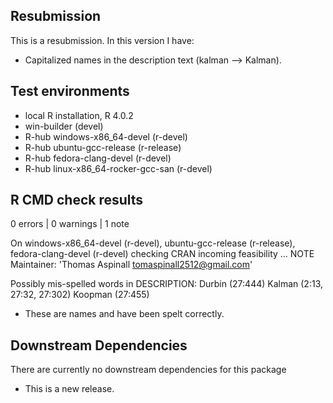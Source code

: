 ## Resubmission

This is a resubmission. In this version I have:

* Capitalized names in the description text (kalman --> Kalman).

## Test environments
- local R installation, R 4.0.2
- win-builder (devel)
- R-hub windows-x86_64-devel (r-devel)
- R-hub ubuntu-gcc-release (r-release)
- R-hub fedora-clang-devel (r-devel)
- R-hub linux-x86_64-rocker-gcc-san (r-devel)

## R CMD check results

0 errors | 0 warnings | 1 note

On windows-x86_64-devel (r-devel), ubuntu-gcc-release (r-release), fedora-clang-devel (r-devel)
  checking CRAN incoming feasibility ... NOTE
  Maintainer: 'Thomas Aspinall <tomaspinall2512@gmail.com>'
  
  Possibly mis-spelled words in DESCRIPTION:
  Durbin (27:444)
  Kalman (2:13, 27:32, 27:302)
  Koopman (27:455)  
  
* These are names and have been spelt correctly.

## Downstream Dependencies

There are currently no downstream dependencies for this package

* This is a new release.
